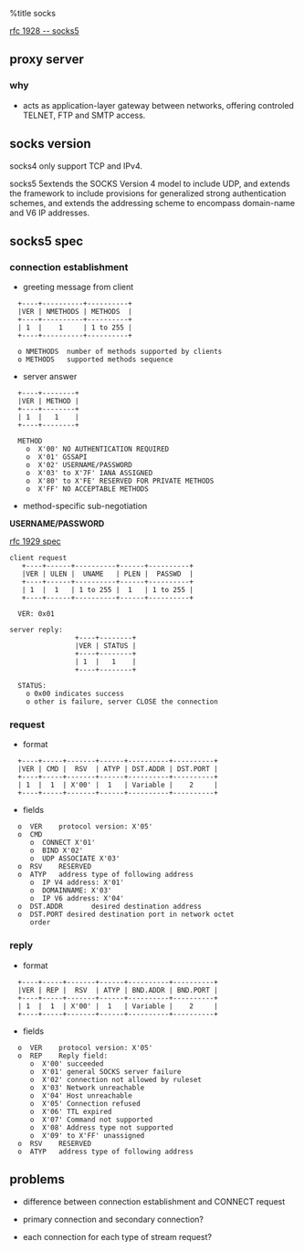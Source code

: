 %title socks

[rfc 1928 -- socks5](https://www.rfc-editor.org/rfc/rfc1928.txt)

## proxy server

### why

* acts as application-layer gateway between networks, offering controled TELNET, FTP and SMTP access.

## socks version

socks4 only support TCP and IPv4.

socks5 5extends the SOCKS Version 4 model to include UDP, and extends the framework to include provisions for generalized strong authentication schemes, and extends the addressing scheme to encompass domain-name and V6 IP addresses.

## socks5 spec

### connection establishment

* greeting message from client

```
  +----+----------+----------+
  |VER | NMETHODS | METHODS  |
  +----+----------+----------+
  | 1  |    1     | 1 to 255 |
  +----+----------+----------+

  o NMETHODS  number of methods supported by clients
  o METHODS   supported methods sequence
```

* server answer

```
  +----+--------+
  |VER | METHOD |
  +----+--------+
  | 1  |   1    |
  +----+--------+

  METHOD
    o  X'00' NO AUTHENTICATION REQUIRED
    o  X'01' GSSAPI
    o  X'02' USERNAME/PASSWORD
    o  X'03' to X'7F' IANA ASSIGNED
    o  X'80' to X'FE' RESERVED FOR PRIVATE METHODS
    o  X'FF' NO ACCEPTABLE METHODS
```

* method-specific sub-negotiation

**USERNAME/PASSWORD**

[rfc 1929 spec](https://www.rfc-editor.org/rfc/rfc1929.html)

```
client request
   +----+------+----------+------+----------+
   |VER | ULEN |  UNAME   | PLEN |  PASSWD  |
   +----+------+----------+------+----------+
   | 1  |  1   | 1 to 255 |  1   | 1 to 255 |
   +----+------+----------+------+----------+

  VER: 0x01

server reply:
                +----+--------+
                |VER | STATUS |
                +----+--------+
                | 1  |   1    |
                +----+--------+

  STATUS:
    o 0x00 indicates success
    o other is failure, server CLOSE the connection
```

### request

* format

```
  +----+-----+-------+------+----------+----------+
  |VER | CMD |  RSV  | ATYP | DST.ADDR | DST.PORT |
  +----+-----+-------+------+----------+----------+
  | 1  |  1  | X'00' |  1   | Variable |    2     |
  +----+-----+-------+------+----------+----------+
```

* fields

```
  o  VER    protocol version: X'05'
  o  CMD
     o  CONNECT X'01'
     o  BIND X'02'
     o  UDP ASSOCIATE X'03'
  o  RSV    RESERVED
  o  ATYP   address type of following address
     o  IP V4 address: X'01'
     o  DOMAINNAME: X'03'
     o  IP V6 address: X'04'
  o  DST.ADDR       desired destination address
  o  DST.PORT desired destination port in network octet
     order
```

### reply

* format

```
  +----+-----+-------+------+----------+----------+
  |VER | REP |  RSV  | ATYP | BND.ADDR | BND.PORT |
  +----+-----+-------+------+----------+----------+
  | 1  |  1  | X'00' |  1   | Variable |    2     |
  +----+-----+-------+------+----------+----------+
```

* fields

```
  o  VER    protocol version: X'05'
  o  REP    Reply field:
     o  X'00' succeeded
     o  X'01' general SOCKS server failure
     o  X'02' connection not allowed by ruleset
     o  X'03' Network unreachable
     o  X'04' Host unreachable
     o  X'05' Connection refused
     o  X'06' TTL expired
     o  X'07' Command not supported
     o  X'08' Address type not supported
     o  X'09' to X'FF' unassigned
  o  RSV    RESERVED
  o  ATYP   address type of following address
```

## problems

* difference between connection establishment and CONNECT request

* primary connection and secondary connection?

* each connection for each type of stream request?
